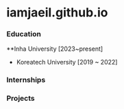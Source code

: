 # iamjaeil.github.io


### Education
**Inha University [2023~present]
- Koreatech University [2019 ~ 2022]

### Internships


### Projects
